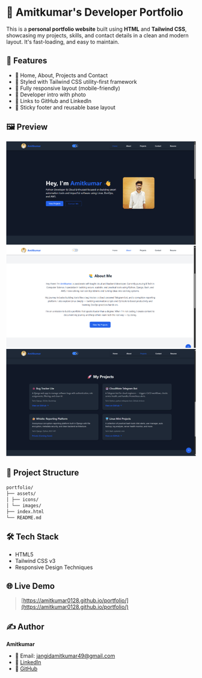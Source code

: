# 💼 Amitkumar's Developer Portfolio

This is a **personal portfolio website** built using **HTML** and **Tailwind CSS**, showcasing my projects, skills, and contact details in a clean and modern layout. It's fast-loading, and easy to maintain.

## 🚀 Features

- 📄 Home, About, Projects and Contact 
- 🎨 Styled with Tailwind CSS utility-first framework
- 📱 Fully responsive layout (mobile-friendly) 
- 👤 Developer intro with photo
- 🔗 Links to GitHub and LinkedIn
- 📌 Sticky footer and reusable base layout

## 🖼 Preview

![home](<assets/images/Screenshot 2025-05-15 190949.png>) 
![about](<assets/images/Screenshot 2025-05-15 191010.png>) 
![projects](<assets/images/Screenshot 2025-05-15 191023.png>) 

## 📁 Project Structure

```
portfolio/
├── assets/
│ ├── icons/
│ └── images/
├── index.html
└── README.md
```

## 🛠 Tech Stack

- HTML5
- Tailwind CSS v3
- Responsive Design Techniques 

## 🌐 Live Demo

> [https://amitkumar0128.github.io/portfolio/](https://amitkumar0128.github.io/portfolio/)

## ✍️ Author

**Amitkumar**

- 📧 Email: jangidamitkumar49@gmail.com
- 💼 [LinkedIn](https://www.linkedin.com/in/jangid-amitkumar)
- 🐙 [GitHub](https://github.com/amitkumar0128)
